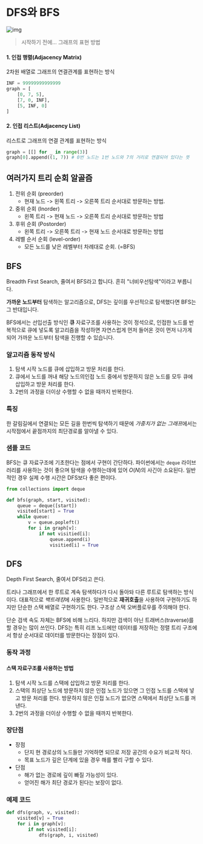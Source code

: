 
# DFS와 BFS

![img](https://ww.namu.la/s/1fe9246903b78fae07577b243a0b22791e02cb39640d5cbaae10d9849343b4ea6f162a9a677a5892fbf7819abd4ef7221ebd3608849cfb66793411fb5e643951c59adc4f1cfbe5b5a869e338dc7576bc940ae87fbdf8b769c5478c0246aca29a)


> 시작하기 전에... 그래프의 표현 방법

#### 1. 인접 행렬(Adjacency Matrix)

2차원 배열로 그래프의 연결관계를 표현하는 방식

```python
INF = 99999999999999
graph = [
    [0, 7, 5],
    [7, 0, INF],
    [5, INF, 0]
]
```

#### 2. 인접 리스트(Adjacency List)

리스트로 그래프의 연결 관계를 표현하는 방식

```python
graph = [[] for _ in range(3)]
graph[0].append((1, 7)) # 0번 노드는 1번 노드와 7의 거리로 연결되어 있다는 뜻
```

## 여러가지 트리 순회 알골즘

1. 전위 순회 (preorder)
    - 현재 노드 -> 왼쪽 트리 -> 오른쪽 트리 순서대로 방문하는 방법.
2. 중위 순회 (Inorder)
    - 왼쪽 트리 -> 현재 노드 -> 오른쪽 트리 순서대로 방문하는 방법
3. 후위 순회 (Postorder)
    - 왼쪽 트리 -> 오른쪽 트리 -> 현재 노드 순서대로 방문하는 방법
4. 레벨 순서 순회 (level-order)
    - 모든 노드를 낮은 레벨부터 차례대로 순회. (=BFS)


## BFS 

Breadth First Search, 줄여서 BFS라고 합니다. 흔히 "너비우선탐색"이라고 부릅니다.

**가까운 노드부터** 탐색하는 알고리즘으로, DFS는 깊이를 우선적으로 탐색했다면 BFS는 그 반대입니다. 

BFS에서는 선입선출 방식인 **큐** 자료구조를 사용하는 것이 정석으로, 인접한 노드를 반복적으로 큐에 넣도록 알고리즘을 작성하면 자연스럽게 먼저 들어온 것이 먼저 나가게 되어 가까운 노드부터 탐색을 진행할 수 있습니다.


### 알고리즘 동작 방식

1. 탐색 시작 노드를 큐에 삽입하고 방문 처리를 한다.
2. 큐에서 노드를 꺼내 해당 노드의인접 노드 중에서 방문하지 않은 노드를 모두 큐에 삽입하고 방문 처리를 한다.
3. 2번의 과정을 더이상 수행할 수 없을 때까지 반복한다. 


### 특징

한 갈림길에서 연결되는 모든 길을 한번씩 탐색하기 때문에 *가중치가 없는 그래프*에서는 시작점에서 끝점까지의 최단경로를 알아낼 수 있다. 


### 샘플 코드

BFS는 큐 자료구조에 기초한다는 점에서 구현이 간단하다. 파이썬에서는 `deque` 라이브러리를 사용하는 것이 좋으며 탐색을 수행하는데에 있어 $O(N)$의 사긴아 소요된다. 일반적인 경우 실제 수행 시간은 DFS보다 좋은 편이다. 

```python
from collections import deque

def bfs(graph, start, visited):
    queue = deque([start])
    visited[start] = True
    while queue:
        v = queue.popleft()
        for i in graph[v]:
            if not visitied[i]:
                queue.append(i)
                visitied[i] = True
```

## DFS

Depth First Search, 줄여서 DFS라고 쓴다. 

트리나 그래프에서 한 루트로 계속 탐색하다가 다시 돌아돠 다른 루트로 탐색하는 방식이다. 대표적으로 *백트레킹*에 사용한다. 일반적으로 **재귀호출**을 사용하여 구현하기도 하지만 단순한 스택 배열로 구현하기도 한다. 구조상 스택 오버플로우를 주의해야 한다.

단순 검색 속도 자체는 BFS에 비해 느리다. 하지만 검색이 아닌 트래버스(traverse)를 할 경우는 많이 쓰인다. DFS는 특히 리프 노드에만 데이터를 저장하는 정렬 트리 구조에서 항상 순서대로 데이터를 방문한다는 장점이 있다. 


### 동작 과정

#### 스택 자료구조를 사용하는 방법

1. 탐색 시작 노드를 스택에 삽입하고 방문 처리를 한다.
2. 스택의 최상단 노드에 방문하지 않은 인접 노드가 있으면 그 인접 노드를 스택에 넣고 방문 처리를 한다. 방문하지 않은 인접 노드가 없으면 스택에서 최상단 노드를 꺼낸다.
3. 2번의 과정을 더이상 수행할 수 없을 때까지 반복한다. 

### 장단점

- 장점
  - 단지 현 경로상의 노드들만 기억하면 되므로 저장 공간의 수요가 비교적 작다.
  - 목표 노드가 깊은 단계에 있을 경우 해를 빨리 구할 수 있다.
- 단점
  - 해가 없는 경로에 깊이 빠질 가능성이 있다.
  - 얻어진 해가 최단 경로가 된다는 보장이 없다. 

### 예제 코드

```python
def dfs(graph, v, visited):
    visited[v] = True
    for i in graph[v]:
        if not visited[i]:
            dfs(graph, i, visited)
```